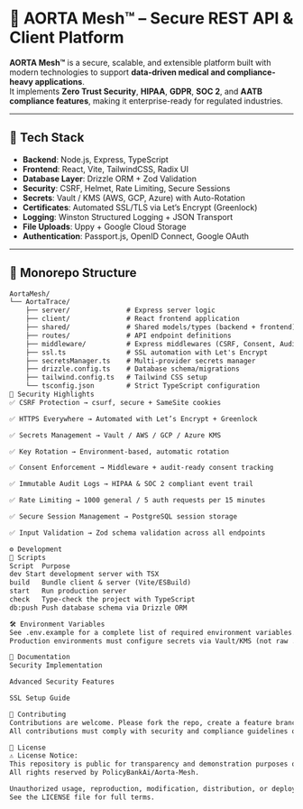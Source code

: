 # 🧠 AORTA Mesh™ – Secure REST API & Client Platform

**AORTA Mesh™** is a secure, scalable, and extensible platform built with modern technologies to support **data-driven medical and compliance-heavy applications**.  
It implements **Zero Trust Security**, **HIPAA**, **GDPR**, **SOC 2**, and **AATB compliance features**, making it enterprise-ready for regulated industries.

---

## 🚀 Tech Stack

- **Backend**: Node.js, Express, TypeScript
- **Frontend**: React, Vite, TailwindCSS, Radix UI
- **Database Layer**: Drizzle ORM + Zod Validation
- **Security**: CSRF, Helmet, Rate Limiting, Secure Sessions
- **Secrets**: Vault / KMS (AWS, GCP, Azure) with Auto-Rotation
- **Certificates**: Automated SSL/TLS via Let’s Encrypt (Greenlock)
- **Logging**: Winston Structured Logging + JSON Transport
- **File Uploads**: Uppy + Google Cloud Storage
- **Authentication**: Passport.js, OpenID Connect, Google OAuth

---

## 📂 Monorepo Structure

```txt
AortaMesh/
└── AortaTrace/
    ├── server/              # Express server logic
    ├── client/              # React frontend application
    ├── shared/              # Shared models/types (backend + frontend)
    ├── routes/              # API endpoint definitions
    ├── middleware/          # Express middlewares (CSRF, Consent, Audit, RBAC)
    ├── ssl.ts               # SSL automation with Let's Encrypt
    ├── secretsManager.ts    # Multi-provider secrets manager
    ├── drizzle.config.ts    # Database schema/migrations
    ├── tailwind.config.ts   # Tailwind CSS setup
    └── tsconfig.json        # Strict TypeScript configuration
🔐 Security Highlights
✅ CSRF Protection → csurf, secure + SameSite cookies

✅ HTTPS Everywhere → Automated with Let’s Encrypt + Greenlock

✅ Secrets Management → Vault / AWS / GCP / Azure KMS

✅ Key Rotation → Environment-based, automatic rotation

✅ Consent Enforcement → Middleware + audit-ready consent tracking

✅ Immutable Audit Logs → HIPAA & SOC 2 compliant event trail

✅ Rate Limiting → 1000 general / 5 auth requests per 15 minutes

✅ Secure Session Management → PostgreSQL session storage

✅ Input Validation → Zod schema validation across all endpoints

⚙️ Development
🧪 Scripts
Script	Purpose
dev	Start development server with TSX
build	Bundle client & server (Vite/ESBuild)
start	Run production server
check	Type-check the project with TypeScript
db:push	Push database schema via Drizzle ORM

🛠️ Environment Variables
See .env.example for a complete list of required environment variables.
Production environments must configure secrets via Vault/KMS (not raw .env files).

📄 Documentation
Security Implementation

Advanced Security Features

SSL Setup Guide

🤝 Contributing
Contributions are welcome. Please fork the repo, create a feature branch, and open a pull request.
All contributions must comply with security and compliance guidelines outlined in SECURITY.md.

📜 License
⚠️ License Notice:
This repository is public for transparency and demonstration purposes only.
All rights reserved by PolicyBankAi/Aorta-Mesh.

Unauthorized usage, reproduction, modification, distribution, or deployment of this codebase is strictly prohibited.
See the LICENSE file for full terms.
